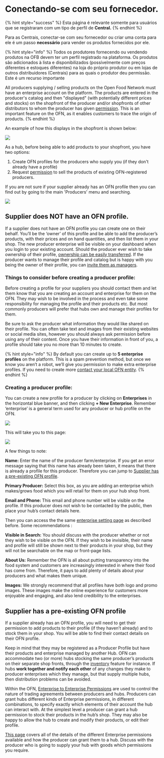 # Conectando-se com seu fornecedor.

{% hint style="success" %}
Esta página é relevante somente para usuários que se registraram com um tipo de perfil de **Central.**
{% endhint %}

Para as Centrais, conectar-se com seu fornecedor ou criar uma conta para ele é um passo **necessário** para vender os produtos fornecidos por ele. 

{% hint style="info" %}
Todos os produtores fornecendo ou vendendo produtos na OFB devem ter um perfil registrado na plataforma. Os produtos são adicionados à lista e disponibilizados \(possívelmente com preços diferentes e estoques diferentes\) na loja do próprio produtor ou em lojas de outros distribuidores \(Centrais\) para as quais o produtor deu permissão. Este é um recurso importante

All producers supplying / selling products on the Open Food Network must have an enterprise account on the platform. The products are entered in the producer's catalog and then "displayed" \(with potentially different prices and stocks\) on the shopfront of the producer and/or shopfronts of other distributors to whom the producer has given [permission](enterprise-to-enterprise-permissions-e2es.md). This is an important feature on the OFN, as it enables customers to trace the origin of products.
{% endhint %}

An example of how this displays in the shopfront is shown below:

![](../../.gitbook/assets/producernote.png)

As a hub, before being able to add products to your shopfront, you have two options:

1. Create OFN profiles for the producers who supply you \(if they don't already have a profile\)
2. Request [permission](enterprise-to-enterprise-permissions-e2es.md) to sell the products of existing OFN-registered producers.

If you are not sure if your supplier already has an OFN profile then you can find out by going to the main 'Producers' menu and searching.

![](../../.gitbook/assets/searchproducer.jpg)

## Supplier does NOT have an OFN profile.

If a supplier does not have an OFN profile you can create one on their behalf. You’ll be the ‘owner’ of this profile and be able to add the producer’s products, with their prices and on hand quantities, and then list them in your shop. The new producer enterprise will be visible on your dashboard when you login to your existing account. Should the producer ever wish to take ownership of their profile, [ownership can be easily transferred](transfer-ownership.md). If the producer wants to manage their profile and catalog but is happy with you being the owner of their profile, you can [invite them as managers](enterprise-settings.md#users).

### Things to consider before creating a producer profile:

Before creating a profile for your suppliers you should contact them and let them know that you are creating an account and enterprise for them on the OFN. They may wish to be involved in the process and even take some responsibility for managing the profile and their products etc. But most commonly producers will prefer that hubs own and manage their profiles for them.

Be sure to ask the producer what information they would like shared on their profile. You can often take text and images from their existing websites or social media sites, however you should always ask permission before using any of their content. Once you have their information in front of you, a profile should take you no more than 10 minutes to create.

{% hint style="info" %}
By default you can create up to **5 enterprise profiles** on the platform. This is a spam prevention method, but once we know you aren’t a robot, we’ll give you permission to make extra enterprise profiles. If you need to create more [contact your local OFN entity](https://www.openfoodnetwork.org/find-your-local-open-food-network/).
{% endhint %}

### Creating a producer profile:

You can create a new profile for a producer by clicking on **Enterprises** in the horizontal blue banner, and then clicking **+ New Enterprise**. Remember ‘enterprise’ is a general term used for any producer or hub profile on the OFN.

![](../../.gitbook/assets/new-enterprise.png)

This will take you to this page:

![](../../.gitbook/assets/newenterprise.jpg)

A few things to note:

**Name:** Enter the name of the producer farm/enterprise. If you get an error message saying that this name has already been taken, it means that there is already a profile for this producer. Therefore you can jump to [Supplier has a pre-existing OFN profile](create-or-connect-with-your-supplying-producers.md#supplyingproducer).

**Primary Producer:** Select this box, as you are adding an enterprise which makes/grows food which you will retail for them on your hub shop front.

**Email and Phone:** This email and phone number will be visible on the profile. If this producer does not wish to be contacted by the public, then place your hub’s contact details here.

Then you can access the the same [enterprise setting page](enterprise-settings.md) as described before. Some recommendations :

**Visible in Search:** You should discuss with the producer whether or not they wish to be visible on the OFN. If they wish to be invisible, their name and profile will still be shown next to their products in your shop, but they will not be searchable on the map or front-page lists.

**About Us:** Remember the OFN is all about putting transparency into the food system and customers are increasingly interested in where their food has come from. Therefore, it pays to add plenty of details about your producers and what makes them unique.

**Images:** We strongly recommend that all profiles have both logo and promo images. These images make the online experience for customers more enjoyable and engaging, and also lend credibility to the enterprises.

## Supplier has a pre-existing OFN profile <a id="supplyingproducer"></a>

If a supplier already has an OFN profile, you will need to get their permission to add products to their profile \(if they haven’t already\) and to stock them in your shop. You will be able to find their contact details on their OFN profile.

Keep in mind that they may be registered as a Producer Profile but have their products and enterprise managed by another Hub. OFN can accommodate two \(or more\) hubs stocking the same producer’s products on their separate shop fronts, through the [inventory](../products-1/inventory-tool.md) feature for instance. If hubs **work together and notify each other** of any changes they make to producer enterprises which they manage, but that supply multiple hubs, then distribution problems can be avoided.

Within the OFN, [Enterprise to Enterprise Permissions](enterprise-to-enterprise-permissions-e2es.md) are used to control the nature of trading agreements between producers and hubs. Producers can grant hubs different kinds of Enterprise permissions, in different combinations, to specify exactly which elements of their account the hub can interact with. At the simplest level a producer can grant a hub permission to stock their products in the hub’s shop. They may also be happy to allow the hub to create and modify their products, or edit their profile.

[This page](enterprise-to-enterprise-permissions-e2es.md) covers all of the details of the different Enterprise permissions available and how the producer can grant them to a hub. Discuss with the producer who is going to supply your hub with goods which permissions you require.


